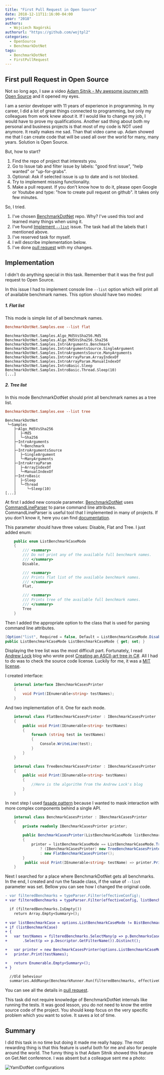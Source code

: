 ```yaml
---
title: "First Pull Request in Open Source"
date: 2018-12-11T11:16:00-04:00
year: "2018"
authors:
  - Wojciech Nagórski
authorurl: "https://github.com/wojtpl2"
categories:
  - OpenSource
  - BenchmarkDotNet
tags:
  - BenchmarkDotNet
  - FirstPullRequest
---
```


## First pull Request in Open Source

Not so long ago, I saw a video [Adam Sitnik - My awesome journey with Open Source](https://www.youtube.com/watch?v=2HSPKyAyuik) and it opened my eyes. 

I am a senior developer with 11 years of experience in programming. In my career, I did a lot of great things connected to programming, but only my colleagues from work knew about it. If I would like to change my job, I would have to prove my qualifications. Another sad thing about both my personal and business projects is that most of my code is NOT used anymore. It really makes me sad. Than that video came up. Adam showed me that I can create code that will be used all over the world for many, many years. Solution is Open Source.

But, how to start? 

1. Find the repo of project that interests you.
2. Go to Issue tab and filter issue by labels: "good first issue", "help wanted" or "up-for-grabs".
3. Optional: Ask if selected issue is up to date and is not blocked. 
5. Try to implement missing functionality.
6. Make a pull request. If you don't know how to do it, please open Google or Youtube and type: "how to create pull request on github". It takes only few minutes. 

So, I tried. 

1. I've chosen [BenchmarkDotNet](https://github.com/dotnet/BenchmarkDotNet) repo. Why? I've used this tool and learned many things when using it. 
2. I've found [Implement `--list`](https://github.com/dotnet/BenchmarkDotNet/issues/905) issue. The task had all the labels that I mentioned above.
3. I've reserved task for myself.
4. I will describe implementation below.
5. I've done [pull request](https://github.com/dotnet/BenchmarkDotNet/pull/914) with my changes. 

## Implementation

I didn't do anything special in this task. Remember that it was the first pull request to Open Source.

In this issue I had to implement console line `--list` option which will print all of available benchmark names. This option should have two modes:

##### 1. Flat list

This mode is simple list of all benchmark names. 

```ini
BenchmarkDotNet.Samples.exe --list flat
```

```
BenchmarkDotNet.Samples.Algo_Md5VsSha256.Md5
BenchmarkDotNet.Samples.Algo_Md5VsSha256.Sha256
BenchmarkDotNet.Samples.IntroArguments.Benchmark
BenchmarkDotNet.Samples.IntroArgumentsSource.SingleArgument
BenchmarkDotNet.Samples.IntroArgumentsSource.ManyArguments
BenchmarkDotNet.Samples.IntroArrayParam.ArrayIndexOf
BenchmarkDotNet.Samples.IntroArrayParam.ManualIndexOf
BenchmarkDotNet.Samples.IntroBasic.Sleep
BenchmarkDotNet.Samples.IntroBasic.Thread.Sleep(10)
[...]
```
##### 2. Tree list
In this mode BenchmarkDotNet should print all benchmark names as a tree list. 

```ini
BenchmarkDotNet.Samples.exe --list tree
```

```
BenchmarkDotNet
 └─Samples
    ├─Algo_Md5VsSha256
    │  ├─Md5
    │  └─Sha256
    ├─IntroArguments
    │  └─Benchmark
    ├─IntroArgumentsSource
    │  ├─SingleArgument
    │  └─ManyArguments
    ├─IntroArrayParam
    │  ├─ArrayIndexOf
    │  └─ManualIndexOf
    ├─IntroBasic
    │  ├─Sleep
    │  └─Thread
    │     └─Sleep(10)
[...]
```

At first I added new console parameter. [BenchmarkDotNet](https://github.com/dotnet/BenchmarkDotNet) uses [CommandLineParser](https://github.com/commandlineparser/commandline) to parse command line attributes. CommandLineParser is useful tool that I implemented in many of projects. If you don't know it, here you can find [documentation](https://github.com/commandlineparser/commandline). 

This parameter should have three values: Disable, Flat and Tree. I just added enum:

```c#
    public enum ListBenchmarkCaseMode
    {
        /// <summary>
        /// Do not print any of the available full benchmark names.
        /// </summary>
        Disable,

        /// <summary>
        /// Prints flat list of the available benchmark names.
        /// </summary>
        Flat,

        /// <summary>
        /// Prints tree of the available full benchmark names.
        /// </summary>
        Tree
    }
```

Then I added the appropriate option to the class that is used for parsing command line attributes.

```c#
[Option("list", Required = false, Default = ListBenchmarkCaseMode.Disable, HelpText = "Prints all of the available benchmark names. Flat/Tree")]
public ListBenchmarkCaseMode ListBenchmarkCaseMode { get; set; }
```

Displaying the tree list was the most difficult part. Fortunately, I read [Andrew Lock](https://andrewlock.net/about/) blog who wrote post [Creating an ASCII-art tree in C#](https://andrewlock.net/creating-an-ascii-art-tree-in-csharp/). All I had to do was to check the source code license. Luckily for me, it was a [MIT license](https://opensource.org/licenses/MIT).

I created interface:

```c#
    internal interface IBenchmarkCasesPrinter
    {
        void Print(IEnumerable<string> testNames);
    }
```

And two implementation of it. One for each mode. 

```c#
    internal class FlatBenchmarkCasesPrinter : IBenchmarkCasesPrinter
    {
        public void Print(IEnumerable<string> testNames)
        {
            foreach (string test in testNames)
            {
                Console.WriteLine(test);
            }
        }
    }
```

```c#
    internal class TreeBenchmarkCasesPrinter : IBenchmarkCasesPrinter
    {
        public void Print(IEnumerable<string> testNames)
        {
            //Here is the algorithm from the Andrew Lock's blog
        }
    }
```

In next step I used [fasade pattern](https://en.wikipedia.org/wiki/Facade_pattern) because I wanted to mask interaction with more complex components behind a single API.

```C#
    internal class BenchmarkCasesPrinter : IBenchmarkCasesPrinter
    {
        private readonly IBenchmarkCasesPrinter printer;
        
        public BenchmarkCasesPrinter(ListBenchmarkCaseMode listBenchmarkCaseMode)
        {
            printer = listBenchmarkCaseMode == ListBenchmarkCaseMode.Tree
                ? (IBenchmarkCasesPrinter) new TreeBenchmarkCasesPrinter()
                : new FlatBenchmarkCasesPrinter();
        }
         public void Print(IEnumerable<string> testName) => printer.Print(testName);
    }
```

Next I searched for a place where BenchmarkDotNet gets all benchmarks. In the end, I created and run the fasade class, if the value of `--list` parameter was set. Bellow you can see how I changed the original code.

```diff
- var filteredBenchmarks = typeParser.Filter(effectiveConfig);
+ var filteredBenchmarks = typeParser.Filter(effectiveConfig, listBenchmarkCase);

  if (filteredBenchmarks.IsEmpty())
	return Array.Empty<Summary>();
	
+ var listBenchmarkCase = options.ListBenchmarkCaseMode != BistBenchmarkCaseMode.Disable;
+ if (listBenchmarkCase)
+ {
+ 	var testNames = filteredBenchmarks.SelectMany(p => p.BenchmarksCases)
+ 		.Select(p => p.Descriptor.GetFilterName()).Distinct();

+ 	var printer = new BenchmarkCasesPrinter(options.ListBenchmarkCaseMode);
+ 	printer.Print(testNames);

+ 	return Enumerable.Empty<Summary>();
+ }

  //Old beheviour
  summaries.AddRange(BenchmarkRunner.Run(filteredBenchmarks, effectiveConfig));
```

You can see all the details in [pull request](https://github.com/dotnet/BenchmarkDotNet/pull/914).

This task did not require knowledge of BenchmarkDotNet internals like running the tests. It was good lesson, you do not need to know the entire source code of the project. You should keep focus on the very specific problem which you want to solve. It saves a lot of time. 


## Summary

I did this task in no time but doing it made me really happy. The most rewarding thing is that this feature is useful both for me and also for people around the world. The funny thing is that Adam Sitnik showed this feature on Get.Net conference. I was absent but a colleague sent me a photo:

![YamlDotNet configurations](/images/GetNet.jpg#mid) 